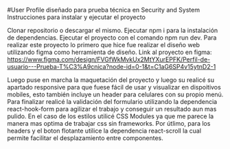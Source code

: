 #User Profile diseñado para prueba técnica en Security and System
Instrucciones para instalar y ejecutar el proyecto

Clonar repositorio o descargar el mismo.
Ejecutar npm i para la instalación de dependencias.
Ejecutar el proyecto con el comando npm run dev.
Para realizar este proyecto lo primero que hice fue realizar el diseño web utilizando figma como herramienta de diseño. Link al proyecto en figma: https://www.figma.com/design/FVGfWkMvkUx2MtYXurEPFK/Perfil-de-usuario---Prueba-T%C3%A9cnica?node-id=0-1&t=C1aG6SP4v15ytnD2-1

Luego puse en marcha la maquetación del proyecto y luego su realicé su apartado responsive para que fuese fácil de usar y visualizar en dispoitivos mobiles, esto también incluye un header para celulares con su propio menú. Para finalizar realicé la validación del formulario utilizando la dependencia react-hook-form para agilizar el trabajo y conseguir un resultado aun mas pulido. En el caso de los estilos utilicé CSS Modules ya que me parece la manera mas optima de trabajar css sin frameworks. Por útlimo, para los headers y el boton flotante utilice la dependencia react-scroll la cual permite facilitar el desplazamiento entre componentes.
 
